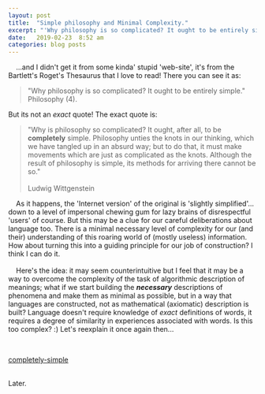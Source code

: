 ```yaml
---
layout: post
title:  "Simple philosophy and Minimal Complexity."
excerpt: "'Why philosophy is so complicated? It ought to be entirely simple.' This quote from Wittgenstein has become an Internet-meme, but it may be a clue to a method of building a Common-English language for humans and machines."
date:   2019-02-23  8:52 am
categories: blog posts
---
```

&nbsp;&nbsp;&nbsp;&nbsp;...and I didn't get it from some kinda' stupid 'web-site', it's from the Bartlett's Roget's Thesaurus that I love to read! There you can see it as:
>"Why philosophy is so complicated? It ought to be entirely simple."
Philosophy (4).

But its not an _exact_ quote! The exact quote is:
> "Why is philosophy so complicated? It ought, after all, to be __completely__ simple. 
Philosophy unties the knots in our thinking, which we have tangled up in
an absurd way; but to do that, it must make movements which are just as
complicated as the knots. Although the result of philosophy is simple, its
methods for arriving there cannot be so."<br><br>
Ludwig Wittgenstein

&nbsp;&nbsp;&nbsp;&nbsp;As it happens, the 'Internet version' of the original is 'slightly simplified'... down to a level of impersonal chewing gum for lazy brains of disrespectful 'users' of course. But this may be a clue for our careful deliberations about language too. There is a minimal necessary level of complexity for our (and their) understanding of this roaring world of (mostly useless) information. How about turning this into a guiding principle for our job of construction? I think I can do it.<br><br>
&nbsp;&nbsp;&nbsp;&nbsp;Here's the idea: it may seem counterintuitive but I feel that it may be a way to overcome the complexity of the task of algorithmic description of meanings; what if we start building the _**necessary**_ descriptions of phenomena and make them as minimal as possible, but in a way that languages are constructed, not as mathematical (axiomatic) description is built? Language doesn't require knowledge of _exact_ definitions of words, it requires a degree of similarity in experiences associated with words. Is this too complex? :) Let's reexplain it once again then...

<br>

[completely-simple](https://github.com/completely-simple)<br><br>

Later.
